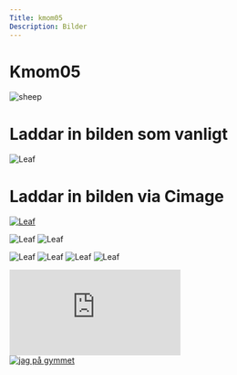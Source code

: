 ```yaml
---
Title: kmom05
Description: Bilder
---
```


Kmom05
=======================

<picture>
    <source media="(min-width: 668px)" srcset="../../portfolio/assets/img/analys/ubuntu.png, ../../portfolio/assets/img/analys/ubuntu-kvadrat.pn">
    <source media="(min-width: 376px)" srcset="../../portfolio/assets/img/analys/aftonbladet.png">
    <img src="../../portfolio/assets/img/analys/aftonbladet-dark.png" class="max-width" alt="sheep">
</picture>



# Laddar in bilden som vanligt
![Leaf](%assets_url%/img/leaf_256x256.png)
# Laddar in bilden via Cimage
[![Leaf](%base_url%/image/leaf_256x256.png)](%assets_url%/img/leaf_256x256.png)

![Leaf](%base_url%/image/leaf_256x256.png?h=250&w=50&stretch)
![Leaf](%base_url%/image/leaf_256x256.png?h=250&w=50&crop-to-fit)



![Leaf](%base_url%/image/leaf_256x256.png?area=50,0,0,0)
![Leaf](%base_url%/image/leaf_256x256.png?area=0,50,0,0)
![Leaf](%base_url%/image/leaf_256x256.png?area=0,0,50,0)
![Leaf](%base_url%/image/leaf_256x256.png?area=0,0,0,50)


<div class="embed-container">
    <iframe src="https://www.youtube.com/embed/gCwjLPBqpa0" frameborder="0" allowfullscreen></iframe>
</div>


<a href="%base_url%/image/jaggym.jpg" target="_blank">
    <picture>
        <source media="(min-width: 668px)" srcset="%base_url%/image/jaggym.jpg">
        <img src="%base_url%/image/jaggym.jpg&w=667" alt="jag på gymmet">
    </picture>
</a>